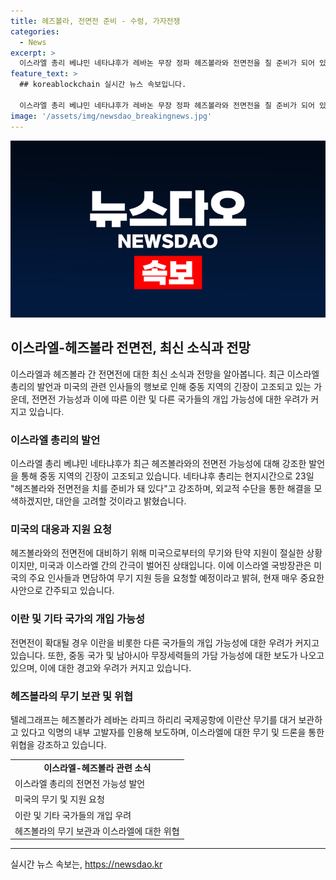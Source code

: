 ```yaml
---
title: 헤즈볼라, 전면전 준비 - 수렁, 가자전쟁
categories:
  - News
excerpt: >
  이스라엘 총리 베냐민 네타냐후가 레바논 무장 정파 헤즈볼라와 전면전을 칠 준비가 되어 있다고 밝혀 현지 정세가 긴장되고 있습니다. 미국과의 무기 지원이 절실한 상황에서 미국과 이스라엘 간 간극이 벌어지고 있는 가운데, 이란의 개입을 우려하는 목소리도 나오고 있습니다. AP 통신은 이스라엘과 헤즈볼라의 전면전 시 이란뿐만 아니라 다른 중동 국가들과 남아시아 무장세력들도 가담할 것으로 전망되고 있습니다. 헤즈볼라의 이란산 무기 보관과 관련된 보도도 등장하며 긴장 상황이 이어지고 있습니다.
feature_text: >
  ## koreablockchain 실시간 뉴스 속보입니다.

  이스라엘 총리 베냐민 네타냐후가 레바논 무장 정파 헤즈볼라와 전면전을 칠 준비가 되어 있다고 밝혀 현지 정세가 긴장되고 있습니다. 미국과의 무기 지원이 절실한 상황에서 미국과 이스라엘 간 간극이 벌어지고 있는 가운데, 이란의 개입을 우려하는 목소리도 나오고 있습니다. AP 통신은 이스라엘과 헤즈볼라의 전면전 시 이란뿐만 아니라 다른 중동 국가들과 남아시아 무장세력들도 가담할 것으로 전망되고 있습니다. 헤즈볼라의 이란산 무기 보관과 관련된 보도도 등장하며 긴장 상황이 이어지고 있습니다.
image: '/assets/img/newsdao_breakingnews.jpg'
---
```


<p><img src="/assets/img/newsdao_breakingnews.jpg" alt="koreablockchain 속보" /></p>

<h2 data-ke-size="size26">이스라엘-헤즈볼라 전면전, 최신 소식과 전망</h2>

<p data-ke-size="size16">이스라엘과 헤즈볼라 간 전면전에 대한 최신 소식과 전망을 알아봅니다. 최근 이스라엘 총리의 발언과 미국의 관련 인사들의 행보로 인해 중동 지역의 긴장이 고조되고 있는 가운데, 전면전 가능성과 이에 따른 이란 및 다른 국가들의 개입 가능성에 대한 우려가 커지고 있습니다.</p>

<h3>이스라엘 총리의 발언</h3>

<p data-ke-size="size16">이스라엘 총리 베냐민 네타냐후가 최근 헤즈볼라와의 전면전 가능성에 대해 강조한 발언을 통해 중동 지역의 긴장이 고조되고 있습니다. 네타냐후 총리는 현지시간으로 23일 "헤즈볼라와 전면전을 치를 준비가 돼 있다"고 강조하며, 외교적 수단을 통한 해결을 모색하겠지만, 대안을 고려할 것이라고 밝혔습니다.</p>

<h3>미국의 대응과 지원 요청</h3>

<p data-ke-size="size16">헤즈볼라와의 전면전에 대비하기 위해 미국으로부터의 무기와 탄약 지원이 절실한 상황이지만, 미국과 이스라엘 간의 간극이 벌어진 상태입니다. 이에 이스라엘 국방장관은 미국의 주요 인사들과 면담하여 무기 지원 등을 요청할 예정이라고 밝혀, 현재 매우 중요한 사안으로 간주되고 있습니다.</p>

<h3>이란 및 기타 국가의 개입 가능성</h3>

<p data-ke-size="size16">전면전이 확대될 경우 이란을 비롯한 다른 국가들의 개입 가능성에 대한 우려가 커지고 있습니다. 또한, 중동 국가 및 남아시아 무장세력들의 가담 가능성에 대한 보도가 나오고 있으며, 이에 대한 경고와 우려가 커지고 있습니다.</p>

<h3>헤즈볼라의 무기 보관 및 위협</h3>

<p data-ke-size="size16">텔레그래프는 헤즈볼라가 레바논 라피크 하리리 국제공항에 이란산 무기를 대거 보관하고 있다고 익명의 내부 고발자를 인용해 보도하며, 이스라엘에 대한 무기 및 드론을 통한 위협을 강조하고 있습니다.</p>

<table>
  <tr>
    <td style="text-align: center; height: 17px;"><b>이스라엘-헤즈볼라 관련 소식</b></td>
  </tr>
  <tr>
    <td>이스라엘 총리의 전면전 가능성 발언</td>
  </tr>
  <tr>
    <td>미국의 무기 및 지원 요청</td>
  </tr>
  <tr>
    <td>이란 및 기타 국가들의 개입 우려</td>
  </tr>
  <tr>
    <td>헤즈볼라의 무기 보관과 이스라엘에 대한 위협</td>
  </tr>
</table>

<hr>
실시간 뉴스 속보는, <a href="https://newsdao.kr" rel="dofollow">https://newsdao.kr</a>


